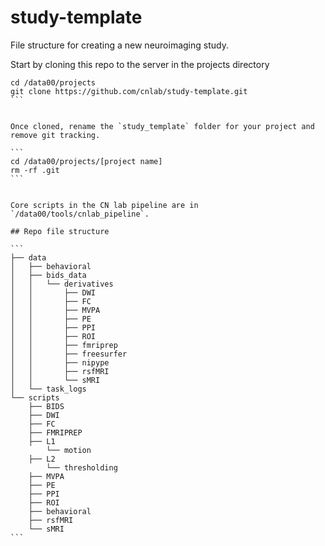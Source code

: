 # study-template

File structure for creating a new neuroimaging study.

Start by cloning this repo to the server in the projects directory

````
cd /data00/projects
git clone https://github.com/cnlab/study-template.git
```


Once cloned, rename the `study_template` folder for your project and remove git tracking.

```
cd /data00/projects/[project name]
rm -rf .git
```


Core scripts in the CN lab pipeline are in `/data00/tools/cnlab_pipeline`. 

## Repo file structure

```
├── data
│	├── behavioral
│	├── bids_data
│	│	└── derivatives
│	│		├── DWI
│	│		├── FC
│	│		├── MVPA
│	│		├── PE
│	│		├── PPI
│	│		├── ROI
│	│		├── fmriprep
│	│		├── freesurfer
│	│		├── nipype
│	│		├── rsfMRI
│	│		└── sMRI
│	└── task_logs
└── scripts
    ├── BIDS
    ├── DWI
    ├── FC
    ├── FMRIPREP
    ├── L1
    	└── motion
    ├── L2
    	└── thresholding
    ├── MVPA
    ├── PE
    ├── PPI
    ├── ROI
    ├── behavioral
    ├── rsfMRI
    └── sMRI
```
